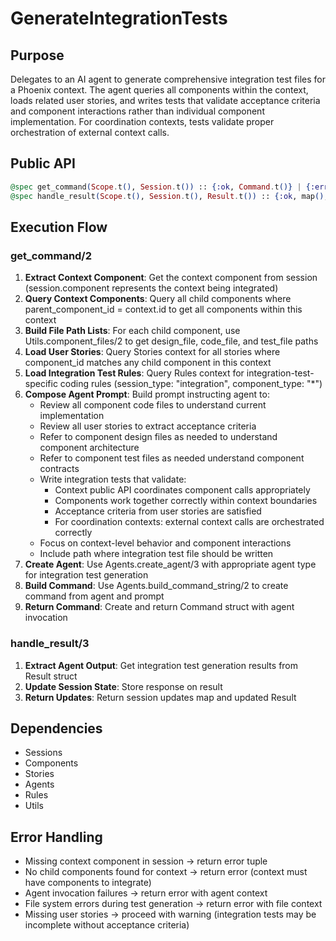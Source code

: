 # GenerateIntegrationTests

## Purpose

Delegates to an AI agent to generate comprehensive integration test files for a Phoenix context. The agent queries all components within the context, loads related user stories, and writes tests that validate acceptance criteria and component interactions rather than individual component implementation. For coordination contexts, tests validate proper orchestration of external context calls.

## Public API

```elixir
@spec get_command(Scope.t(), Session.t()) :: {:ok, Command.t()} | {:error, String.t()}
@spec handle_result(Scope.t(), Session.t(), Result.t()) :: {:ok, map(), Result.t()} | {:error, String.t()}
```

## Execution Flow

### get_command/2

1. **Extract Context Component**: Get the context component from session (session.component represents the context being integrated)
2. **Query Context Components**: Query all child components where parent_component_id = context.id to get all components within this context
3. **Build File Path Lists**: For each child component, use Utils.component_files/2 to get design_file, code_file, and test_file paths
4. **Load User Stories**: Query Stories context for all stories where component_id matches any child component in this context
5. **Load Integration Test Rules**: Query Rules context for integration-test-specific coding rules (session_type: "integration", component_type: "*")
6. **Compose Agent Prompt**: Build prompt instructing agent to:
   - Review all component code files to understand current implementation
   - Review all user stories to extract acceptance criteria
   - Refer to component design files as needed to understand component architecture
   - Refer to component test files as needed understand component contracts
   - Write integration tests that validate:
     - Context public API coordinates component calls appropriately
     - Components work together correctly within context boundaries
     - Acceptance criteria from user stories are satisfied
     - For coordination contexts: external context calls are orchestrated correctly
   - Focus on context-level behavior and component interactions
   - Include path where integration test file should be written
7. **Create Agent**: Use Agents.create_agent/3 with appropriate agent type for integration test generation
8. **Build Command**: Use Agents.build_command_string/2 to create command from agent and prompt
9. **Return Command**: Create and return Command struct with agent invocation

### handle_result/3

1. **Extract Agent Output**: Get integration test generation results from Result struct
2. **Update Session State**: Store response on result
3. **Return Updates**: Return session updates map and updated Result

## Dependencies

- Sessions
- Components
- Stories
- Agents
- Rules
- Utils

## Error Handling

- Missing context component in session → return error tuple
- No child components found for context → return error (context must have components to integrate)
- Agent invocation failures → return error with agent context
- File system errors during test generation → return error with file context
- Missing user stories → proceed with warning (integration tests may be incomplete without acceptance criteria)
